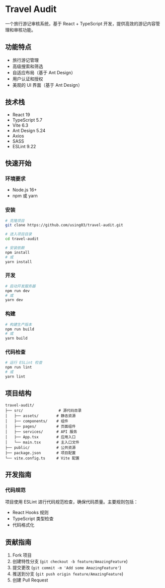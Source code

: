 # Travel Audit

一个旅行游记审核系统，基于 React + TypeScript 开发，提供高效的游记内容管理和审核功能。

## 功能特点

- 旅行游记管理
- 高级搜索和筛选
- 自适应布局（基于 Ant Design）
- 用户认证和授权
- 美观的 UI 界面（基于 Ant Design）

## 技术栈

- React 19
- TypeScript 5.7
- Vite 6.3
- Ant Design 5.24
- Axios
- SASS
- ESLint 9.22

## 快速开始

### 环境要求

- Node.js 16+
- npm 或 yarn

### 安装

```bash
# 克隆项目
git clone https://github.com/using03/travel-audit.git

# 进入项目目录
cd travel-audit

# 安装依赖
npm install
# 或
yarn install
```

### 开发

```bash
# 启动开发服务器
npm run dev
# 或
yarn dev
```

### 构建

```bash
# 构建生产版本
npm run build
# 或
yarn build
```

### 代码检查

```bash
# 运行 ESLint 检查
npm run lint
# 或
yarn lint
```

## 项目结构

```
travel-audit/
├── src/                # 源代码目录
│   ├── assets/        # 静态资源
│   ├── components/    # 组件
│   ├── pages/         # 页面组件
│   ├── services/      # API 服务
│   ├── App.tsx        # 应用入口
│   └── main.tsx       # 主入口文件
├── public/            # 公共资源
├── package.json       # 项目配置
└── vite.config.ts     # Vite 配置
```

## 开发指南

### 代码规范

项目使用 ESLint 进行代码规范检查，确保代码质量。主要规则包括：

- React Hooks 规则
- TypeScript 类型检查
- 代码格式化

## 贡献指南

1. Fork 项目
2. 创建特性分支 (`git checkout -b feature/AmazingFeature`)
3. 提交更改 (`git commit -m 'Add some AmazingFeature'`)
4. 推送到分支 (`git push origin feature/AmazingFeature`)
5. 创建 Pull Request
